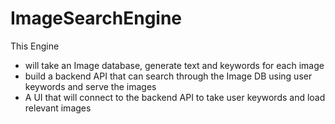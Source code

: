 # ImageSearchEngine

This Engine 
- will take an Image database, generate text and keywords for each image
- build a backend API that can search through the Image DB using user keywords and serve the images
- A UI that will connect to the backend API to take user keywords and load relevant images
